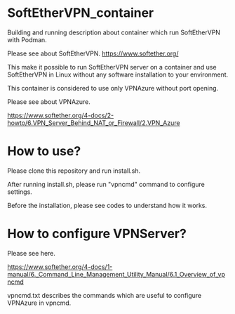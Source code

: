 # SoftEtherVPN_container
Building and running description about container which run SoftEtherVPN with Podman.

Please see about SoftEtherVPN. <https://www.softether.org/>

This make it possible to run SoftEtherVPN server on a container and use SoftEtherVPN in Linux without any software installation to your environment.

This container is considered to use only VPNAzure without port opening.

Please see about VPNAzure.

<https://www.softether.org/4-docs/2-howto/6.VPN_Server_Behind_NAT_or_Firewall/2.VPN_Azure>

# How to use?
Please clone this repository and run install.sh.

After running install.sh, please run "vpncmd" command to configure settings.

Before the installation, please see codes to understand how it works. 


# How to configure VPNServer? 
Please see here.

<https://www.softether.org/4-docs/1-manual/6._Command_Line_Management_Utility_Manual/6.1_Overview_of_vpncmd>

vpncmd.txt describes the commands which are useful to configure VPNAzure in vpncmd.
